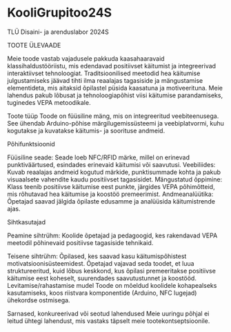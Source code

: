 # KooliGrupitoo24S
TLÜ Disaini- ja arenduslabor 2024S

TOOTE ÜLEVAADE

Meie toode vastab vajadusele pakkuda kaasahaaravaid klassihaldustööriistu, mis edendavad positiivset käitumist ja integreerivad interaktiivset tehnoloogiat. Traditsioonilised meetodid hea käitumise julgustamiseks jäävad tihti ilma reaalajas tagasiside ja mängustamise elementideta, mis aitaksid õpilastel püsida kaasatuna ja motiveerituna. Meie lahendus pakub lõbusat ja tehnoloogiapõhist viisi käitumise parandamiseks, tuginedes VEPA metoodikale.

Toote tüüp
Toode on füüsiline mäng, mis on integreeritud veebiteenusega. See ühendab Arduino-põhise märgilugemissüsteemi ja veebiplatvormi, kuhu kogutakse ja kuvatakse käitumis- ja soorituse andmeid.

Põhifunktsioonid

Füüsiline seade: Seade loeb NFC/RFID märke, millel on erinevad punktiväärtused, esindades erinevaid käitumisi või saavutusi.
Veebiliides: Kuvab reaalajas andmeid kogutud märkide, punktisummade kohta ja pakub visuaalsete vahendite kaudu positiivset tagasisidet.
Mängustatud õppimine: Klass teenib positiivse käitumise eest punkte, järgides VEPA põhimõtteid, mis rõhutavad hea käitumise ja koostöö premeerimist.
Andmeanalüütika: Õpetajad saavad jälgida õpilaste edusamme ja analüüsida käitumistrende ajas.

Sihtkasutajad

Peamine sihtrühm: Koolide õpetajad ja pedagoogid, kes rakendavad VEPA meetodil põhinevaid positiivse tagasiside tehnikaid.

Teisene sihtrühm: Õpilased, kes saavad kasu käitumispõhistest motivatsioonisüsteemidest.
Õpetajad vajavad seda toodet, et luua struktureeritud, kuid lõbus keskkond, kus õpilasi premeeritakse positiivse käitumise eest koheselt, suurendades saavutustunnet ja koostööd.
Levitamise/rahastamise mudel
Toode on mõeldud koolidele kohapealseks kasutamiseks, koos riistvara komponentide (Arduino, NFC lugejad) ühekordse ostmisega.

Sarnased, konkureerivad või seotud lahendused
Meie uuringu põhjal ei leitud ühtegi lahendust, mis vastaks täpselt meie tootekontseptsioonile.
